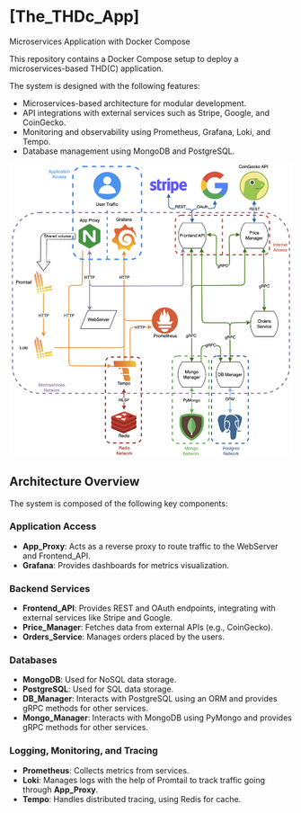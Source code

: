 # [The_THDc_App]

Microservices Application with Docker Compose

This repository contains a Docker Compose setup to deploy a microservices-based THD(C) application. 

The system is designed with the following features:
- Microservices-based architecture for modular development.
- API integrations with external services such as Stripe, Google, and CoinGecko.
- Monitoring and observability using Prometheus, Grafana, Loki, and Tempo.
- Database management using MongoDB and PostgreSQL.

![image](https://raw.githubusercontent.com/THD-C/.github/refs/heads/main/Pictures/architecture.png)

## Architecture Overview

The system is composed of the following key components:

### Application Access

- **App_Proxy**: Acts as a reverse proxy to route traffic to the WebServer and Frontend_API.
- **Grafana**: Provides dashboards for metrics visualization.

### Backend Services

- **Frontend_API**: Provides REST and OAuth endpoints, integrating with external services like Stripe and Google.
- **Price_Manager**: Fetches data from external APIs (e.g., CoinGecko).
- **Orders_Service**: Manages orders placed by the users.

### Databases

- **MongoDB**: Used for NoSQL data storage.
- **PostgreSQL**: Used for SQL data storage.
- **DB_Manager**: Interacts with PostgreSQL using an ORM and provides gRPC methods for other services.
- **Mongo_Manager**: Interacts with MongoDB using PyMongo and provides gRPC methods for other services.

### Logging, Monitoring, and Tracing

- **Prometheus**: Collects metrics from services.
- **Loki**: Manages logs with the help of Promtail to track traffic going through **App_Proxy**.
- **Tempo**: Handles distributed tracing, using Redis for cache.
